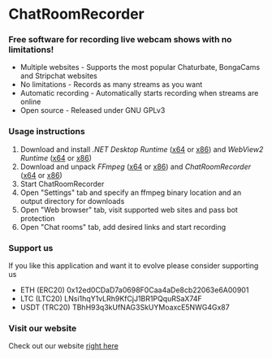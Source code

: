 # ChatRoomRecorder

### Free software for recording live webcam shows with no limitations!

- Multiple websites - Supports the most popular Chaturbate, BongaCams and Stripchat websites
- No limitations - Records as many streams as you want
- Automatic recording - Automatically starts recording when streams are online
- Open source - Released under GNU GPLv3

### Usage instructions

1. Download and install _.NET Desktop Runtime_ ([x64](https://dotnet.microsoft.com/en-us/download/dotnet/thank-you/runtime-desktop-6.0.26-windows-x64-installer) or [x86](https://dotnet.microsoft.com/en-us/download/dotnet/thank-you/runtime-desktop-6.0.26-windows-x86-installer)) and _WebView2 Runtime_ ([x64](https://go.microsoft.com/fwlink/?linkid=2124701) or [x86](https://go.microsoft.com/fwlink/?linkid=2099617))
2. Download and unpack _FFmpeg_ ([x64](https://github.com/BtbN/FFmpeg-Builds/releases/download/latest/ffmpeg-master-latest-win64-gpl.zip) or [x86](https://github.com/sudo-nautilus/FFmpeg-Builds-Win32/releases/download/latest/ffmpeg-master-latest-win32-gpl.zip)) and _ChatRoomRecorder_ ([x64](https://github.com/SagalVanderklok/ChatRoomRecorder/releases/latest/download/ChatRoomRecorder_x64.zip) or [x86](https://github.com/SagalVanderklok/ChatRoomRecorder/releases/latest/download/ChatRoomRecorder_x86.zip))
3. Start ChatRoomRecorder
4. Open "Settings" tab and specify an ffmpeg binary location and an output directory for downloads
5. Open "Web browser" tab, visit supported web sites and pass bot protection
6. Open "Chat rooms" tab, add desired links and start recording

### Support us

If you like this application and want it to evolve please consider supporting us

- ETH (ERC20) 0x12ed0CDaD7a0698F0Caa4aDe8cb22063e6A00901
- LTC (LTC20) LNsi1hqY1vLRh9KfCjJ1BR1PQquRSaX74F
- USDT (TRC20) TBhH93q3kUfNAG3SkUYMoaxcE5NWG4Gx87

### Visit our website

Check out our website [right here](https://chatroomrecorder.com)
